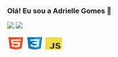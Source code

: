 ### Olá! Eu sou a Adrielle Gomes 👋


<div>
  <a href-"https://github.com/drimoraesgomes">
  <img height="160cm" src="https://github-readme-stats.vercel.app/api?username=drimoraesgomes&show_icons=true&theme=bear"/_>
  <img height="160cm" src="https://github-readme-stats.vercel.app/api/top-langs/?username=drimoraesgomes&layout=compact&theme=bear"/_>
</div>
  <div style="display: incline_block"><br> 
  <img align="center" alt="" height="30" width="40" src="https://raw.githubusercontent.com/devicons/devicon/6910f0503efdd315c8f9b858234310c06e04d9c0/icons/html5/html5-original.svg"/_>
  <img align="center" alt="" height="30" width="40" src="https://raw.githubusercontent.com/devicons/devicon/6910f0503efdd315c8f9b858234310c06e04d9c0/icons/css3/css3-original.svg"/_>
  <img align="center" alt="" height="30" width="40" src="https://raw.githubusercontent.com/devicons/devicon/6910f0503efdd315c8f9b858234310c06e04d9c0/icons/javascript/javascript-original.svg"/_>       

</div>
